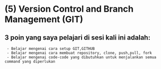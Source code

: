 # (5) Version Control and Branch Management (GIT)
## 3 poin yang saya pelajari di sesi kali ini adalah:
     - Belajar mengenai cara setup GIT,GITHUB
     - Belajar mengenai cara membuat repository, clone, push,pull, fork
     - Belajar mengenai code-code yang dibutuhkan untuk menjalankan semua command yang diperlukan
